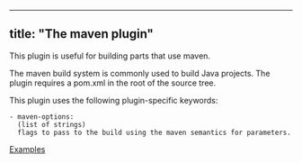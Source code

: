 
---
title: "The maven plugin"
---

This plugin is useful for building parts that use maven.

The maven build system is commonly used to build Java projects.
The plugin requires a pom.xml in the root of the source tree.

This plugin uses the following plugin-specific keywords:

    - maven-options:
      (list of strings)
      flags to pass to the build using the maven semantics for parameters.

[Examples](https://github.com/search?o=desc&q=filename%3Asnapcraft.yaml+%22plugin%3A+maven%22+&s=indexed&type=Code&utf8=%E2%9C%93)
